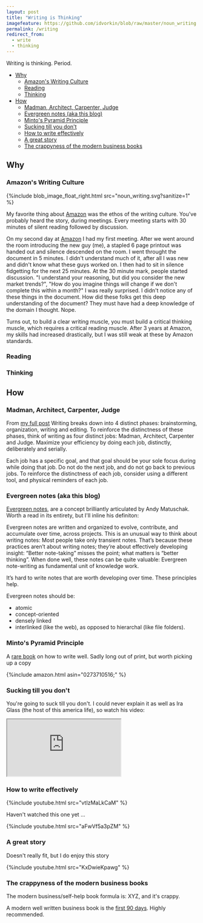```yaml
---
layout: post
title: "Writing is Thinking"
imagefeature: https://github.com/idvorkin/blob/raw/master/noun_writing.svg
permalink: /writing
redirect_from:
  - write
  - thinking
---
```


Writing is thinking. Period.

<!-- prettier-ignore-start -->
<!-- vim-markdown-toc GFM -->

- [Why](#why)
    - [Amazon's Writing Culture](#amazons-writing-culture)
    - [Reading](#reading)
    - [Thinking](#thinking)
- [How](#how)
    - [Madman, Architect, Carpenter, Judge](#madman-architect-carpenter-judge)
    - [Evergreen notes (aka this blog)](#evergreen-notes-aka-this-blog)
    - [Minto's Pyramid Principle](#mintos-pyramid-principle)
    - [Sucking till you don't](#sucking-till-you-dont)
    - [How to write effectively](#how-to-write-effectively)
    - [A great story](#a-great-story)
    - [The crappyness of the modern business books](#the-crappyness-of-the-modern-business-books)

<!-- vim-markdown-toc -->
<!-- prettier-ignore-end -->

## Why

### Amazon's Writing Culture

{%include blob_image_float_right.html src="noun_writing.svg?sanitize=1" %}

My favorite thing about [Amazon](/amazon) was the ethos of the writing culture. You've probably heard the story, during meetings. Every meeting starts with 30 minutes of silent reading followed by discussion.

On my second day at [Amazon](/amazon) I had my first meeting. After we went around the room introducing the new guy (me), a stapled 6 page printout was handed out and silence descended on the room. I went throught the document in 5 minutes. I didn't understand much of it, after all I was new and didn't know what these guys worked on. I then had to sit in silence fidgetting for the next 25 minutes. At the 30 minute mark, people started discussion. "I understand your reasoning, but did you consider the new market trends?", "How do you imagine things will change if we don't complete this within a month?" I was really surprised. I didn't notice any of these things in the document. How did these folks get this deep understanding of the document? They must have had a deep knowledge of the domain I thought. Nope.

Turns out, to build a clear writing muscle, you must build a critical thinking muscle, which requires a critical reading muscle. After 3 years at Amazon, my skills had increased drastically, but I was still weak at these by Amazon standards.

### Reading

### Thinking

## How

### Madman, Architect, Carpenter, Judge

From [my full post](https://ig2600.blogspot.com/2015/07/soft-skills-writing-as-madman-architect.html)
Writing breaks down into 4 distinct phases: brainstorming, organization, writing and editing. To reinforce the distinctness of these phases, think of writing as four distinct jobs: Madman, Architect, Carpenter and Judge. Maximize your efficiency by doing each job, distinctly, deliberately and serially.

Each job has a specific goal, and that goal should be your sole focus during while doing that job. Do not do the next job, and do not go back to previous jobs. To reinforce the distinctness of each job, consider using a different tool, and physical reminders of each job.

### Evergreen notes (aka this blog)

[Evergreen notes](https://notes.andymatuschak.org/z4SDCZQeRo4xFEQ8H4qrSqd68ucpgE6LU155C), are a concept brilliantly articulated by Andy Matuschak. Worth a read in its entirety, but I'll inline his definiton:

Evergreen notes are written and organized to evolve, contribute, and accumulate over time, across projects. This is an unusual way to think about writing notes: Most people take only transient notes. That’s because these practices aren’t about writing notes; they’re about effectively developing insight: “Better note-taking” misses the point; what matters is “better thinking”. When done well, these notes can be quite valuable: Evergreen note-writing as fundamental unit of knowledge work.

It’s hard to write notes that are worth developing over time. These principles help.

Evergreen notes should be:

- atomic
- concept-oriented
- densely linked
- interlinked (like the web), as opposed to hierarchal (like file folders).

### Minto's Pyramid Principle

A [rare book](https://www.amazon.com/Pyramid-Principle-Logic-Writing-Thinking/dp/0273710516/) on how to write well. Sadly long out of print, but worth picking up a copy

{%include amazon.html asin="0273710516;" %}

### Sucking till you don't

You're going to suck till you don't. I could never explain it as well as Ira Glass (the host of this america life), so watch his video:

<div class="embed-responsive embed-responsive-16by9">
  <iframe
    class="embed-responsive-item"
    src="https://player.vimeo.com/video/176325518?color=1fc9a2&portrait=0"
    allowfullscreen
  ></iframe>
</div>

### How to write effectively

{%include youtube.html src="vtIzMaLkCaM" %}

Haven't watched this one yet ...

{%include youtube.html src="aFwVf5a3pZM" %}

### A great story

Doesn't really fit, but I do enjoy this story

{%include youtube.html src="KxDwieKpawg" %}

### The crappyness of the modern business books

The modern business/self-help book formula is: XYZ, and it's crappy.

A modern well written business book is the [first 90 days](/90days). Highly recommended.
